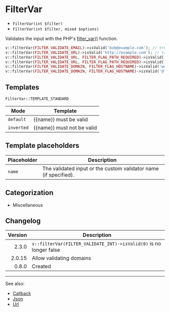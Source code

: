 # FilterVar

- `FilterVar(int $filter)`
- `FilterVar(int $filter, mixed $options)`

Validates the input with the PHP's [filter_var()](http://php.net/filter_var) function.

```php
v::filterVar(FILTER_VALIDATE_EMAIL)->isValid('bob@example.com'); // true
v::filterVar(FILTER_VALIDATE_URL)->isValid('http://example.com'); // true
v::filterVar(FILTER_VALIDATE_URL, FILTER_FLAG_PATH_REQUIRED)->isValid('http://example.com'); // false
v::filterVar(FILTER_VALIDATE_URL, FILTER_FLAG_PATH_REQUIRED)->isValid('http://example.com/path'); // true
v::filterVar(FILTER_VALIDATE_DOMAIN, FILTER_FLAG_HOSTNAME)->isValid('webserver.local'); // true
v::filterVar(FILTER_VALIDATE_DOMAIN, FILTER_FLAG_HOSTNAME)->isValid('@local'); // false
```

## Templates

`FilterVar::TEMPLATE_STANDARD`

| Mode       | Template                   |
|------------|----------------------------|
| `default`  | {{name}} must be valid     |
| `inverted` | {{name}} must not be valid |

## Template placeholders

| Placeholder | Description                                                      |
|-------------|------------------------------------------------------------------|
| `name`      | The validated input or the custom validator name (if specified). |

## Categorization

- Miscellaneous

## Changelog

| Version | Description                                                        |
|--------:|--------------------------------------------------------------------|
|   2.3.0 | `v::filterVar(FILTER_VALIDATE_INT)->isValid(0)` is no longer false |
|  2.0.15 | Allow validating domains                                           |
|   0.8.0 | Created                                                            |

***
See also:

- [Callback](Callback.md)
- [Json](Json.md)
- [Url](Url.md)
